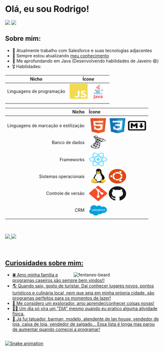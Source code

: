 # Olá, eu sou Rodrigo! 
<a href="https://www.instagram.com/rodrigofentaness" target="_blank"><img src="https://img.shields.io/badge/Instagram-E4405F?style=for-the-badge&logo=instagram&logoColor=white" target="_blank"></a>
<a href="https://www.linkedin.com/in/rodrigofentanes/" target="_blank"><img src="https://img.shields.io/badge/LinkedIn-0077B5?style=for-the-badge&logo=linkedin&logoColor=white" target="_blank"></a>

## Sobre mim:
- :footprints: Atualmente trabalho com Salesforce e suas tecnologias adjacentes
- :owl: Sempre estou atualizando [meu conhecimento](https://github.com/rodrigofentanes/PESSOAL-Conhecimento#meu-conhecimento)
- :seedling: Me aprofundando em Java (Desenvolvendo habilidades de Javeiro 😄)
- :medal_military: Habilidades: <!--   <img align="center" alt="fentanes-React" height="50" width="60" src=""> --> 
<div align="center">
  <table>
    <thead>
      <tr>
        <th>Nicho</th>
        <th>Ícone</th>
      </tr>
    </thead>
    <tbody>
      <tr>
        <td>
          Linguagens de programação
        </td>
        <td>
          <img align="center" alt="fentanes-Js" height="50" width="60" src="https://raw.githubusercontent.com/devicons/devicon/master/icons/javascript/javascript-plain.svg"> 
          <img align="center" alt="fentanes-Java" height="50" width="60" src="https://github.com/devicons/devicon/blob/master/icons/java/java-original-wordmark.svg">
        </td>
      </tr>
      <tr>
        <td>
        </td>
        <td>
        </td>
      </tr>
      <tr>
        <td>
        </td>
        <td>
        </td>
      </tr>
    </tbody>
  </table>
</div>

| Nicho | Ícone |
| -: | :- |
|  |  |
| Linguagens de marcação e estilização | <img align="center" alt="fentanes-HTML" height="50" width="60" src="https://raw.githubusercontent.com/devicons/devicon/master/icons/html5/html5-original.svg"> <img align="center" alt="fentanes-CSS" height="50" width="60" src="https://raw.githubusercontent.com/devicons/devicon/master/icons/css3/css3-original.svg"> <img align="center" alt="fentanes-CSS" height="50" width="60" src="https://github.com/devicons/devicon/blob/master/icons/markdown/markdown-original.svg"> |
| Banco de dados | <img align="center" alt="fentanes-sqlServer" height="50" width="60" src="https://github.com/devicons/devicon/blob/master/icons/microsoftsqlserver/microsoftsqlserver-plain.svg"> |
| Frameworks | <img align="center" alt="fentanes-React" height="50" width="60" src="https://raw.githubusercontent.com/devicons/devicon/master/icons/react/react-original.svg"> |
| Sistemas operacionais | <img align="center" alt="fentanes-linux" height="50" width="60" src="https://github.com/devicons/devicon/blob/master/icons/linux/linux-original.svg"> <img align="center" alt="fentanes-ubuntu" height="50" width="60" src="https://github.com/devicons/devicon/blob/master/icons/ubuntu/ubuntu-plain.svg"> |
| Controle de versão | <img align="center" alt="fentanes-git" height="50" width="60" src="https://github.com/devicons/devicon/blob/master/icons/git/git-original.svg"> <img align="center" alt="fentanes-github" height="50" width="60" src="https://github.com/devicons/devicon/blob/master/icons/github/github-original.svg"> |
| CRM | <img align="center" alt="fentanes-salesforce" height="50" width="60" src="https://github.com/devicons/devicon/blob/master/icons/salesforce/salesforce-original.svg"> |

  
<div align="left">
  <br>
  <br>
  <a href="https://github.com/rodrigofentanes?tab=repositories">
  <img height="180em" src="https://github-readme-stats.vercel.app/api?username=rodrigofentanes&show_icons=true&theme=dracula&include_all_commits=true&count_private=true"/>
  <img height="180em" src="https://github-readme-stats.vercel.app/api/top-langs/?username=rodrigofentanes&layout=compact&langs_count=7&theme=dracula"/>
</div>

<br>
<br>
  
## Curiosidades sobre mim:
<div> 
   <img align="right" width="280px;" alt="fentanes-beard" src="https://c.tenor.com/E--_3Up1FmwAAAAC/beard-alone.gif">
<div>

- :four_leaf_clover: Amo minha família e programas caseiros são sempre bem vindos!!
- :earth_americas: Quando saio, gosto de turistar. Dai conhecer lugares novos, pontos turísticos e culinária local, nem que seja em minha própria cidade, são programas perfeitos para os momentos de lazer!
- :telescope: Me considero um explorador, amo aprender/conhecer coisas novas!
- :weight_lifting_man: Um dia só vira um "DIA" mesmo quando eu pratico alguma atividade física.
- :construction_worker: Já fui tatuador, barman, modelo, atendente de lan house, vendedor de loja, caixa de loja, vendedor de salgado... Essa lista é longa mas parou de aumentar quando comecei a programar!
  
##

<div>

  ![Snake animation](https://github.com/rodrigofentanes/rodrigofentanes/blob/output/github-contribution-grid-snake.svg)

</div>
